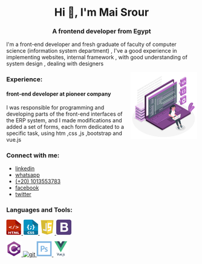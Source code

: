 <h1 align="center">Hi 👋, I'm Mai Srour</h1>
<h3 align="center">A frontend developer from Egypt</h3>
<p>I'm a front-end developer and fresh graduate of faculty of computer science (information system department) , I've a good experience in implementing websites, internal framework , with good understanding of system design , dealing with designers
</p>

<img src="/developer.png" align="right" width="35%"/>
<h3 align="left">Experience:</h3>
<h4>front-end developer at pioneer company </h4>
<p>I was responsible for programming and developing parts of the front-end interfaces of the ERP system, and I made modifications and added a set of forms, each form dedicated to a specific task, using htm ,css ,js ,bootstrap and vue.js
 </p>

<h3 align="left">Connect with me:</h3>
<ul>
 <li>
  <a href="https://www.linkedin.com/in/mai-srour" target="_blank">linkedin</a>
 </li>
 <li>
  <a href="https://wa.me/01013553783" target="_blank">whatsapp</a>
 </li>
 <li>
  <a href="#">
   (+20) 1013553783</a>
 </li>
 <li>
  <a href="https://www.facebook.com/mai.srour.1"  target="_blank">facebook</a>
 </li>
  <li>
  <a href="https://twitter.com/mai__srour  target="_blank"">twitter</a>
  </li>   
 </ul>

<h3 align="left">Languages and Tools:</h3>
<p align="left"> 
  <a href="https://www.w3schools.com/html/" target="_blank" rel="noreferrer"> <img src="html.png" alt="html" width="40" height="40"/> </a>
 <a href="https://www.w3schools.com/css/" target="_blank" rel="noreferrer"> <img src="css.png" alt="css" width="40" height="40"/> </a>
 <a href="https://www.javascript.com/" target="_blank" rel="noreferrer"> <img src="javascript.png" alt="javascript" width="40" height="40"/> </a>
 <a href="https://getbootstrap.com/" target="_blank" rel="noreferrer"> <img src="bootstrap.png" alt="bootstrap" width="40" height="40"/> </a>

  <a href="https://www.w3schools.com/cs/" target="_blank" rel="noreferrer"> <img src="https://raw.githubusercontent.com/devicons/devicon/master/icons/csharp/csharp-original.svg" alt="csharp" width="40" height="40"/> </a>
  <a href="https://git-scm.com/" target="_blank" rel="noreferrer"> <img src="https://www.vectorlogo.zone/logos/git-scm/git-scm-icon.svg" alt="git" width="40" height="40"/> </a> 
  <a href="https://www.photoshop.com/en" target="_blank" rel="noreferrer"> <img src="https://raw.githubusercontent.com/devicons/devicon/master/icons/photoshop/photoshop-line.svg" alt="photoshop" width="40" height="40"/> </a> 
  <a href="https://vuejs.org/" target="_blank" rel="noreferrer"> <img src="https://raw.githubusercontent.com/devicons/devicon/master/icons/vuejs/vuejs-original-wordmark.svg" alt="vuejs" width="40" height="40"/> </a> 
</p>
